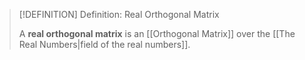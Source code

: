 >[!DEFINITION] Definition: Real Orthogonal Matrix
>
>A **real orthogonal matrix** is an [[Orthogonal Matrix]] over the [[The Real Numbers|field of the real numbers]].
>